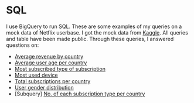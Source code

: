 # SQL
I use BigQuery to run SQL. These are some examples of my queries on a mock data of Netflix userbase. I got the mock data from [Kaggle](https://www.kaggle.com/datasets/arnavsmayan/netflix-userbase-dataset). All queries and table have been made public. Through these queries, I answered questions on: 

- [Average revenue by country](https://console.cloud.google.com/bigquery?sq=467012890005:4bf93e5bf94c41449f610cd43c0f9b29)
- [Average user age per country](https://console.cloud.google.com/bigquery?sq=467012890005:7d92aced97994776804efb33d6ba9924)
- [Most subscribed type of subscription](https://console.cloud.google.com/bigquery?sq=467012890005:184c364fc99e4207a7882def4b8343e6)
- [Most used device](https://console.cloud.google.com/bigquery?sq=467012890005:b5d1d3b8a72c42f8a7949856d8eb284d)
- [Total subscriptions per country](https://console.cloud.google.com/bigquery?sq=467012890005:57004bf6232d41b38735f4b3bc66e56b)
- [User gender distribution](https://console.cloud.google.com/bigquery?sq=467012890005:8a5c6ba1fcab4170a27457db65d0a9bd)
- [Subquery] [No. of each subscription type per country](https://console.cloud.google.com/bigquery?sq=467012890005:3476633c922e49a0a1786c8be18efadd)
